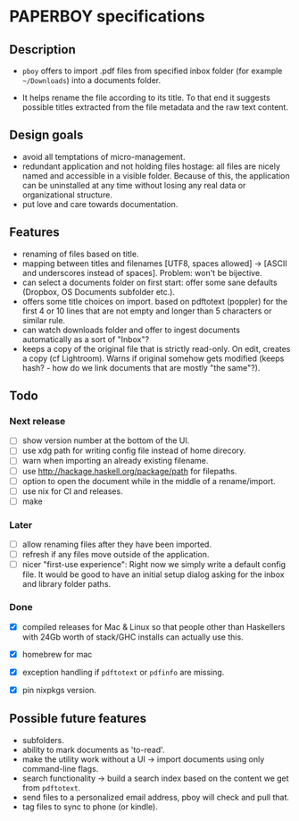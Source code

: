 # PAPERBOY specifications

## Description

- `pboy` offers to import .pdf files from specified inbox folder (for example `~/Downloads`) into a documents folder.

- It helps rename the file according to its title. To that end it suggests possible titles extracted from the file metadata and the raw text content.


## Design goals

- avoid all temptations of micro-management.
- redundant application and not holding files hostage: all files are nicely named and accessible in a visible folder. Because of this, the application can be uninstalled at any time without losing any real data or organizational structure.
- put love and care towards documentation.


## Features

- renaming of files based on title.
- mapping between titles and filenames [UTF8, spaces allowed] -> [ASCII and underscores instead of spaces]. Problem: won't be bijective.
- can select a documents folder on first start: offer some sane defaults (Dropbox, OS Documents subfolder etc.).
- offers some title choices on import. based on pdftotext (poppler) for the first 4 or 10 lines that are not empty and longer than 5 characters or similar rule.
- can watch downloads folder and offer to ingest documents automatically as a sort of "Inbox"?
- keeps a copy of the original file that is strictly read-only. On edit, creates a copy (cf Lightroom). Warns if original somehow gets modified (keeps hash? - how do we link documents that are mostly "the same"?).


## Todo

### Next release

- [ ] show version number at the bottom of the UI.
- [ ] use xdg path for writing config file instead of home direcory.
- [ ] warn when importing an already existing filename.
- [ ] use http://hackage.haskell.org/package/path for filepaths.
- [ ] option to open the document while in the middle of a rename/import.
- [ ] use nix for CI and releases.
- [ ] make

### Later

- [ ] allow renaming files after they have been imported.
- [ ] refresh if any files move outside of the application.
- [ ] nicer "first-use experience": Right now we simply write a default config file. It would be good to have an initial setup dialog asking for the inbox and library folder paths.

### Done

- [x] compiled releases for Mac & Linux so that people other than Haskellers with 24Gb worth of stack/GHC installs can actually use this.
- [x] homebrew for mac
- [x] exception handling if `pdftotext` or `pdfinfo` are missing.
- [x] pin nixpkgs version.


## Possible future features

- subfolders.
- ability to mark documents as 'to-read'.
- make the utility work without a UI -> import documents using only command-line flags.
- search functionality -> build a search index based on the content we get from `pdftotext`.
- send files to a personalized email address, pboy will check and pull that.
- tag files to sync to phone (or kindle).
